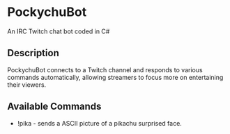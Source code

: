 # PockychuBot

An IRC Twitch chat bot coded in C#

## Description

PockychuBot connects to a Twitch channel and responds to various commands automatically, allowing streamers to focus more on entertaining their viewers.

## Available Commands

* !pika - sends a ASCII picture of a pikachu surprised face.
